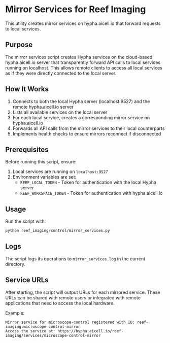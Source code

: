 # Mirror Services for Reef Imaging

This utility creates mirror services on hypha.aicell.io that forward requests to local services.

## Purpose

The mirror services script creates Hypha services on the cloud-based hypha.aicell.io server that transparently forward API calls to local services running on localhost. This allows remote clients to access all local services as if they were directly connected to the local server.

## How It Works

1. Connects to both the local Hypha server (localhost:9527) and the remote hypha.aicell.io server
2. Lists all available services on the local server
3. For each local service, creates a corresponding mirror service on hypha.aicell.io
4. Forwards all API calls from the mirror services to their local counterparts
5. Implements health checks to ensure mirrors reconnect if disconnected

## Prerequisites

Before running this script, ensure:

1. Local services are running on `localhost:9527`
2. Environment variables are set:
   - `REEF_LOCAL_TOKEN` - Token for authentication with the local Hypha server
   - `REEF_WORKSPACE_TOKEN` - Token for authentication with hypha.aicell.io

## Usage

Run the script with:

```bash
python reef_imaging/control/mirror_services.py
```

## Logs

The script logs its operations to `mirror_services.log` in the current directory.

## Service URLs

After starting, the script will output URLs for each mirrored service. These URLs can be shared with remote users or integrated with remote applications that need to access the local hardware.

Example:
```
Mirror service for microscope-control registered with ID: reef-imaging:microscope-control-mirror
Access the service at: https://hypha.aicell.io/reef-imaging/services/microscope-control-mirror
``` 
